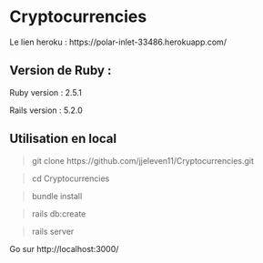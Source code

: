 
<h1>Cryptocurrencies</h1> Le lien heroku : https://polar-inlet-33486.herokuapp.com/


<h2>Version de Ruby :</h2>

Ruby version : 2.5.1

Rails version : 5.2.0

<h2>Utilisation en local</h2>


> <p>git clone https://github.com/jjeleven11/Cryptocurrencies.git

> cd Cryptocurrencies

> bundle install 

> rails db:create


> rails server  

Go sur http://localhost:3000/

